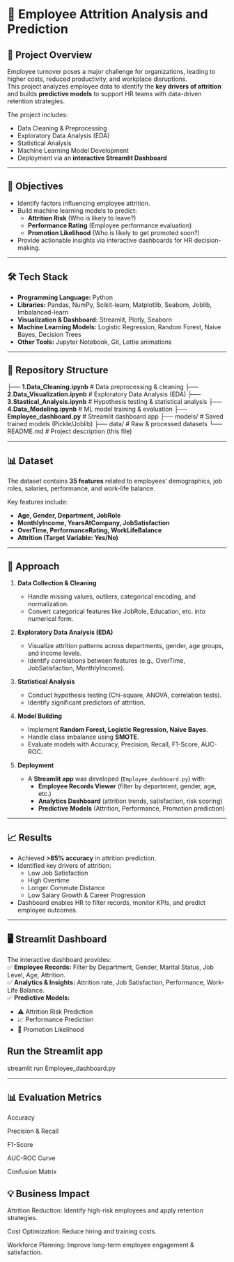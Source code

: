 # 👥 Employee Attrition Analysis and Prediction

## 📌 Project Overview
Employee turnover poses a major challenge for organizations, leading to higher costs, reduced productivity, and workplace disruptions.  
This project analyzes employee data to identify the **key drivers of attrition** and builds **predictive models** to support HR teams with data-driven retention strategies.

The project includes:

- Data Cleaning & Preprocessing  
- Exploratory Data Analysis (EDA)  
- Statistical Analysis  
- Machine Learning Model Development  
- Deployment via an **interactive Streamlit Dashboard**  

---

## 🎯 Objectives
- Identify factors influencing employee attrition.  
- Build machine learning models to predict:  
  - **Attrition Risk** (Who is likely to leave?)  
  - **Performance Rating** (Employee performance evaluation)  
  - **Promotion Likelihood** (Who is likely to get promoted soon?)  
- Provide actionable insights via interactive dashboards for HR decision-making.  

---

## 🛠️ Tech Stack
- **Programming Language:** Python  
- **Libraries:** Pandas, NumPy, Scikit-learn, Matplotlib, Seaborn, Joblib, Imbalanced-learn  
- **Visualization & Dashboard:** Streamlit, Plotly, Seaborn  
- **Machine Learning Models:** Logistic Regression, Random Forest, Naive Bayes, Decision Trees  
- **Other Tools:** Jupyter Notebook, Git, Lottie animations  

---

## 📂 Repository Structure

├── **1.Data_Cleaning.ipynb** # Data preprocessing & cleaning
├── **2.Data_Visualization.ipynb** # Exploratory Data Analysis (EDA)
├── **3.Stastical_Analysis.ipynb** # Hypothesis testing & statistical analysis
├── **4.Data_Modeling.ipynb** # ML model training & evaluation
├── **Employee_dashboard.py** # Streamlit dashboard app
├── models/ # Saved trained models (Pickle/Joblib)
├── data/ # Raw & processed datasets
└── README.md # Project description (this file)

---

## 📊 Dataset
The dataset contains **35 features** related to employees’ demographics, job roles, salaries, performance, and work-life balance.  

Key features include:  
- **Age, Gender, Department, JobRole**  
- **MonthlyIncome, YearsAtCompany, JobSatisfaction**  
- **OverTime, PerformanceRating, WorkLifeBalance**  
- **Attrition (Target Variable: Yes/No)**  

---

## 🚀 Approach
1. **Data Collection & Cleaning**  
   - Handle missing values, outliers, categorical encoding, and normalization.  
   - Convert categorical features like JobRole, Education, etc. into numerical form.  

2. **Exploratory Data Analysis (EDA)**  
   - Visualize attrition patterns across departments, gender, age groups, and income levels.  
   - Identify correlations between features (e.g., OverTime, JobSatisfaction, MonthlyIncome).  

3. **Statistical Analysis**  
   - Conduct hypothesis testing (Chi-square, ANOVA, correlation tests).  
   - Identify significant predictors of attrition.  

4. **Model Building**  
   - Implement **Random Forest, Logistic Regression, Naive Bayes**.  
   - Handle class imbalance using **SMOTE**.  
   - Evaluate models with Accuracy, Precision, Recall, F1-Score, AUC-ROC.  

5. **Deployment**  
   - A **Streamlit app** was developed (`Employee_dashboard.py`) with:  
     - **Employee Records Viewer** (filter by department, gender, age, etc.)  
     - **Analytics Dashboard** (attrition trends, satisfaction, risk scoring)  
     - **Predictive Models** (Attrition, Performance, Promotion prediction)  

---

## 📈 Results
- Achieved **>85% accuracy** in attrition prediction.  
- Identified key drivers of attrition:  
  - Low Job Satisfaction  
  - High Overtime  
  - Longer Commute Distance  
  - Low Salary Growth & Career Progression  
- Dashboard enables HR to filter records, monitor KPIs, and predict employee outcomes.  

---

## 🖥️ Streamlit Dashboard
The interactive dashboard provides:  
✅ **Employee Records:** Filter by Department, Gender, Marital Status, Job Level, Age, Attrition.  
✅ **Analytics & Insights:** Attrition rate, Job Satisfaction, Performance, Work-Life Balance.  
✅ **Predictive Models:**  
   - ⚠️ Attrition Risk Prediction  
   - 📈 Performance Prediction  
   - 🚀 Promotion Likelihood  

## Run the Streamlit app

streamlit run Employee_dashboard.py

---

## 📊 Evaluation Metrics
Accuracy

Precision & Recall

F1-Score

AUC-ROC Curve

Confusion Matrix

## 💡 Business Impact
Attrition Reduction: Identify high-risk employees and apply retention strategies.

Cost Optimization: Reduce hiring and training costs.

Workforce Planning: Improve long-term employee engagement & satisfaction.

